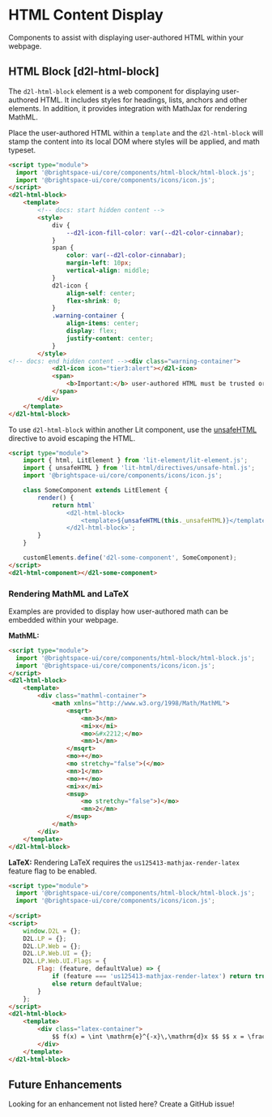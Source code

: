 # HTML Content Display

Components to assist with displaying user-authored HTML within your webpage. 

## HTML Block [d2l-html-block]

The `d2l-html-block` element is a web component for displaying user-authored HTML. It includes styles for headings, lists, anchors and other elements.  In addition, it provides integration with MathJax for rendering MathML.

Place the user-authored HTML within a `template` and the `d2l-html-block` will stamp the content into its local DOM where styles will be applied, and math typeset.

<!-- docs: demo live name:d2l-html-block autoSize:false size:small -->
```html
<script type="module">
  import '@brightspace-ui/core/components/html-block/html-block.js';
  import '@brightspace-ui/core/components/icons/icon.js';
</script>
<d2l-html-block>
	<template>
		<!-- docs: start hidden content -->
		<style>
			div {
				--d2l-icon-fill-color: var(--d2l-color-cinnabar);
			}
			span {
				color: var(--d2l-color-cinnabar);
				margin-left: 10px;
				vertical-align: middle;
			}
			d2l-icon {
				align-self: center;
				flex-shrink: 0;
			}
			.warning-container {
				align-items: center;
				display: flex;
				justify-content: center;
			}
		</style>
<!-- docs: end hidden content --><div class="warning-container">
			<d2l-icon icon="tier3:alert"></d2l-icon>
			<span>
				<b>Important:</b> user-authored HTML must be trusted or properly sanitized!
			</span>
		</div>
	</template>
</d2l-html-block>
```

To use `d2l-html-block` within another Lit component, use the [unsafeHTML](https://lit-html.polymer-project.org/guide/template-reference#unsafehtml) directive to avoid escaping the HTML.

```html
<script type="module">
	import { html, LitElement } from 'lit-element/lit-element.js';
	import { unsafeHTML } from 'lit-html/directives/unsafe-html.js';
	import '@brightspace-ui/core/components/icons/icon.js';

	class SomeComponent extends LitElement {
		render() {
			return html`
				<d2l-html-block>
					<template>${unsafeHTML(this._unsafeHTML)}</template>
				</d2l-html-block>`;
		}
	}

	customElements.define('d2l-some-component', SomeComponent);
</script>
<d2l-html-component></d2l-some-component>
```

### Rendering MathML and LaTeX
Examples are provided to display how user-authored math can be embedded within your webpage.

**MathML:**
<!-- docs: demo code -->
```html
<script type="module">
  import '@brightspace-ui/core/components/html-block/html-block.js';
  import '@brightspace-ui/core/components/icons/icon.js';
</script>
<d2l-html-block>
	<template>
		<div class="mathml-container">
			<math xmlns="http://www.w3.org/1998/Math/MathML">
				<msqrt>
					<mn>3</mn>
					<mi>x</mi>
					<mo>&#x2212;</mo>
					<mn>1</mn>
				</msqrt>
				<mo>+</mo>
				<mo stretchy="false">(</mo>
				<mn>1</mn>
				<mo>+</mo>
				<mi>x</mi>
				<msup>
					<mo stretchy="false">)</mo>
					<mn>2</mn>
				</msup>
			</math>
		</div>
	</template>
</d2l-html-block>
```

**LaTeX:** Rendering LaTeX requires the `us125413-mathjax-render-latex` feature flag to be enabled.

<!-- docs: demo code -->
```html
<script type="module">
  import '@brightspace-ui/core/components/html-block/html-block.js';
  import '@brightspace-ui/core/components/icons/icon.js';
  
</script>
<script>
	window.D2L = {};
	D2L.LP = {};
	D2L.LP.Web = {};
	D2L.LP.Web.UI = {};
	D2L.LP.Web.UI.Flags = {
		Flag: (feature, defaultValue) => {
			if (feature === 'us125413-mathjax-render-latex') return true;
			else return defaultValue;
		}
	};
</script>
<d2l-html-block>
	<template>
		<div class="latex-container">
			$$ f(x) = \int \mathrm{e}^{-x}\,\mathrm{d}x $$ $$ x = \frac{-b \pm \sqrt{b^2 - 4ac}}{2a} $$
		</div>
	</template>
</d2l-html-block>
```
<!-- docs: start hidden content -->
## Future Enhancements

Looking for an enhancement not listed here? Create a GitHub issue!
<!-- docs: end hidden content -->
